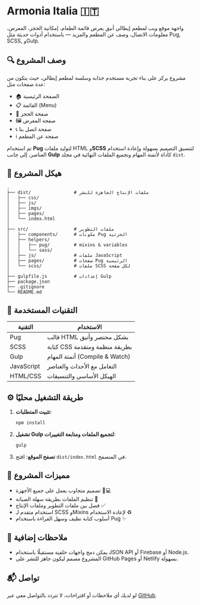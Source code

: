 
# Armonia Italia 🇮🇹

واجهة موقع ويب لمطعم إيطالي أنيق يعرض قائمة الطعام، إمكانية الحجز، المعرض، معلومات الاتصال، وصف عن المطعم والمزيد — باستخدام أدوات حديثة مثل Pug, SCSS, وGulp.

## 🔍 وصف المشروع

مشروع يركز على بناء تجربة مستخدم جذابة وسلسة لمطعم إيطالي، حيث يتكون من عدة صفحات مثل:

- 🏠 الصفحة الرئيسية
- 📋 القائمة (Menu)
- 📅 صفحة الحجز
- 🖼️ صفحة المعرض
- 📞 صفحة اتصل بنا
- ℹ️ صفحة عن المطعم

تم استخدام **Pug** لتوليد ملفات HTML و**SCSS** لتنسيق التصميم بسهولة وإعادة استخدام العناصر، إلى جانب **Gulp** كأداة لأتمتة المهام وتجميع الملفات النهائية في مجلد `dist`.

## 📁 هيكل المشروع

```
.
├── dist/                # ملفات الإنتاج الجاهزة للنشر
│   ├── css/
│   ├── js/
│   ├── imgs/
│   ├── pages/
│   └── index.html
│
├── src/                 # ملفات التطوير
│   ├── components/      # مكونات Pug الجزئية
│   ├── helpers/
│   │   ├── pug/         # mixins & variables
│   │   └── sass/
│   ├── js/              # ملفات JavaScript
│   ├── pages/           # صفحات Pug الرئيسية
│   └── scss/            # ملفات SCSS لكل صفحة
│
├── gulpfile.js          # إعدادات Gulp
├── package.json
├── .gitignore
└── README.md
```

## 🧰 التقنيات المستخدمة

| التقنية      | الاستخدام                         |
|--------------|-----------------------------------|
| Pug          | قالب HTML بشكل مختصر وأنيق        |
| SCSS         | كتابة CSS بطريقة منظمة ومتقدمة    |
| Gulp         | أتمتة المهام (Compile & Watch)     |
| JavaScript   | التعامل مع الأحداث والعناصر       |
| HTML/CSS     | الهيكل الأساسي والتنسيقات         |

## ⚙️ طريقة التشغيل محليًا

1. **تثبيت المتطلبات**:
   ```bash
   npm install
   ```

2. **تشغيل Gulp لتجميع الملفات ومتابعة التغييرات**:
   ```bash
   gulp
   ```

3. **تصفح الموقع**:
   افتح `dist/index.html` في المتصفح.

## 📌 مميزات المشروع

- تصميم متجاوب يعمل على جميع الأجهزة 📱💻
- تنظيم الملفات بطريقة سهلة الصيانة 📂
- فصل بين ملفات التطوير وملفات الإنتاج ✅
- استخدام متقدم لـ SCSS وMixins لإعادة الاستخدام ♻️
- أسلوب كتابة نظيف وسهل القراءة باستخدام Pug ✨

## 🧪 ملاحظات إضافية

- يمكن دمج واجهات خلفية مستقبلًا باستخدام JSON API أو Firebase أو Node.js.
- المشروع مصمم ليكون جاهز للنشر على GitHub Pages أو Netlify بسهولة.

## 📬 تواصل

لو لديك أي ملاحظات أو اقتراحات، لا تتردد بالتواصل معي عبر [GitHub](https://github.com/Abdul-Rahman-Ahmed).
